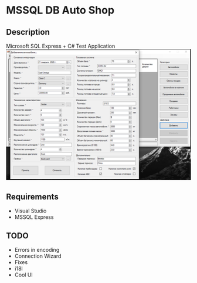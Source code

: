# MSSQL DB Auto Shop

## Description

Microsoft SQL Express + C# Test Application
![Screenshot](/Screenshot.PNG?raw=true)

## Requirements

- Visual Studio
- MSSQL Express

## TODO

- Errors in encoding
- Connection Wizard
- Fixes
- i18l
- Cool UI
